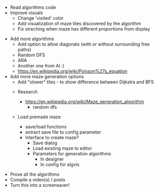 + Read algorithms code
+ Improve visuals
    + Change 'visited' color
    + Add visualization of maze tiles discovered by the algorithm
    + Fix streching when maze has different proportions from display
* Add more algorithms
    +   Add option to allow diagonals (with or without surrounding free paths)
    +   Random DFS
    -   ARA
    -   Another one from AI :)
    -   https://en.wikipedia.org/wiki/Poisson%27s_equation
* Add more maze generation options
    +   Add "slower" tiles - to show difference between Dijkstra and BFS
    *   Research
        * https://en.wikipedia.org/wiki/Maze_generation_algorithm
            + random dfs

    *   Load premade maze
        +   save/load functions
        +   extract save file to config parameter
        *   Interface to create maze?
            +   Save dialog
            +   Load existing maze to editor
            *   Parameters for generation algorithms
                +   In designer
                -   In config for algvis
- Prove all the algorithms
- Compile a video(s) / posts
- Turn this into a screensaver!

